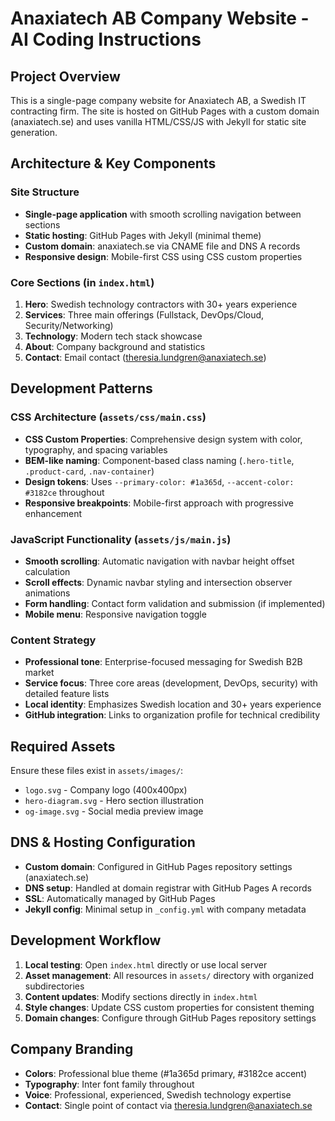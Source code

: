 # Anaxiatech AB Company Website - AI Coding Instructions

## Project Overview
This is a single-page company website for Anaxiatech AB, a Swedish IT contracting firm. The site is hosted on GitHub Pages with a custom domain (anaxiatech.se) and uses vanilla HTML/CSS/JS with Jekyll for static site generation.

## Architecture & Key Components

### Site Structure
- **Single-page application** with smooth scrolling navigation between sections
- **Static hosting**: GitHub Pages with Jekyll (minimal theme)
- **Custom domain**: anaxiatech.se via CNAME file and DNS A records
- **Responsive design**: Mobile-first CSS using CSS custom properties

### Core Sections (in `index.html`)
1. **Hero**: Swedish technology contractors with 30+ years experience
2. **Services**: Three main offerings (Fullstack, DevOps/Cloud, Security/Networking)
3. **Technology**: Modern tech stack showcase
4. **About**: Company background and statistics
5. **Contact**: Email contact (theresia.lundgren@anaxiatech.se)

## Development Patterns

### CSS Architecture (`assets/css/main.css`)
- **CSS Custom Properties**: Comprehensive design system with color, typography, and spacing variables
- **BEM-like naming**: Component-based class naming (`.hero-title`, `.product-card`, `.nav-container`)
- **Design tokens**: Uses `--primary-color: #1a365d`, `--accent-color: #3182ce` throughout
- **Responsive breakpoints**: Mobile-first approach with progressive enhancement

### JavaScript Functionality (`assets/js/main.js`)
- **Smooth scrolling**: Automatic navigation with navbar height offset calculation
- **Scroll effects**: Dynamic navbar styling and intersection observer animations
- **Form handling**: Contact form validation and submission (if implemented)
- **Mobile menu**: Responsive navigation toggle

### Content Strategy
- **Professional tone**: Enterprise-focused messaging for Swedish B2B market
- **Service focus**: Three core areas (development, DevOps, security) with detailed feature lists
- **Local identity**: Emphasizes Swedish location and 30+ years experience
- **GitHub integration**: Links to organization profile for technical credibility

## Required Assets
Ensure these files exist in `assets/images/`:
- `logo.svg` - Company logo (400x400px)
- `hero-diagram.svg` - Hero section illustration
- `og-image.svg` - Social media preview image

## DNS & Hosting Configuration
- **Custom domain**: Configured in GitHub Pages repository settings (anaxiatech.se)
- **DNS setup**: Handled at domain registrar with GitHub Pages A records
- **SSL**: Automatically managed by GitHub Pages
- **Jekyll config**: Minimal setup in `_config.yml` with company metadata

## Development Workflow
1. **Local testing**: Open `index.html` directly or use local server
2. **Asset management**: All resources in `assets/` directory with organized subdirectories
3. **Content updates**: Modify sections directly in `index.html`
4. **Style changes**: Update CSS custom properties for consistent theming
5. **Domain changes**: Configure through GitHub Pages repository settings

## Company Branding
- **Colors**: Professional blue theme (#1a365d primary, #3182ce accent)
- **Typography**: Inter font family throughout
- **Voice**: Professional, experienced, Swedish technology expertise
- **Contact**: Single point of contact via theresia.lundgren@anaxiatech.se